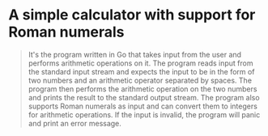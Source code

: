 # A simple calculator with support for Roman numerals

>It's the program written in Go that takes input from the user and performs arithmetic operations on it. The program reads input from the standard input stream and expects the input to be in the form of two numbers and an arithmetic operator separated by spaces. The program then performs the arithmetic operation on the two numbers and prints the result to the standard output stream. The program also supports Roman numerals as input and can convert them to integers for arithmetic operations. If the input is invalid, the program will panic and print an error message.
